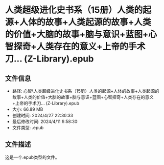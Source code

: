 ﻿# 人类超级进化史书系（15册）人类的起源+人体的故事+人类起源的故事+人类的价值+大脑的故事+脑与意识+蓝图+心智探奇+人类存在的意义+上帝的手术刀... (Z-Library).epub

## 文件信息
- 路径: 心智\人类超级进化史书系（15册）人类的起源+人体的故事+人类起源的故事+人类的价值+大脑的故事+脑与意识+蓝图+心智探奇+人类存在的意义+上帝的手术刀... (Z-Library).epub
- 大小: 66.89 MB
- 创建时间: 2024/4/27 22:30:33
- 最后修改时间: 2024/4/11 9:58:30
- 文件类型: .epub

## 文件描述
这是一个.epub类型的文件。

